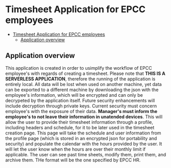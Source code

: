 # Timesheet Application for EPCC employees

- [Timesheet Application for EPCC employees](#timesheet-application-for-epcc-employees)
  - [Application overview](#application-overview)

## Application overview

This application is created in order to usimplify the workflow of EPCC employee's with regards of creating a timesheet. Please note that **THIS IS A SERVERLESS APPLICATION**, therefore the running of the application is entirely local. All data will be lost when used on another machine, yet data can be exported to a different machine by downloading the json with the employee's information, which will be encrypted and can only be decrypeted by the application itself. Future security enhancements will include decryption through private keys. Current security must concern employee's with the exposure of their data. **Manager's must inform the employee's to not leave their information in unatended devices**.
This will allow the user to provide their timesheet information through a profile, including headers and schedule, for it to be later used in the timesheet creation page. This page will take the schedule and user information from the profile page (which is stored in an encrypted json for portability and security) and populate the calendar with the hours provided by the user. It will let the user know when the hours are over their monthly limit if applicable. The user can see past time sheets, modify them, print them, and archive them. THe format will be the one specified by EPCC HR.
